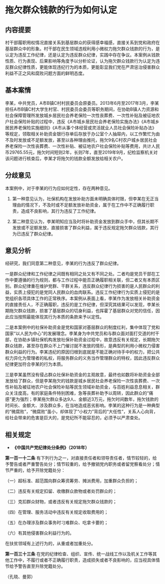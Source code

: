 # 拖欠群众钱款的行为如何认定

## 内容提要

村干部履职用权情况直接关系到基层群众的获得感幸福感，直接关系到党和政府在基层群众中的形象。村干部在民生领域违规利用小微权力拖欠群众钱款的行为，是认定为违反工作纪律，还是认定为违反群众纪律，实践中存在争议。本案例从钱款性质、行为表现、后果影响等角度予以分析论证，认为拖欠群众钱款行为认定为违反群众纪律性质，更能体现违纪行为的本质，更能彰显我们党在严肃惩治侵害群众利益不正之风和腐败问题方面的鲜明态度。

## 基本案情

李某，中共党员，A市B镇C村村民委员会原委员。2013年6月至2017年3月，李某担任A市B镇C村大学生村官、村民委员会委员等职务期间，在协助B镇人力资源和社会保障管理所发放城乡居民社会养老保险一次性丧葬费、一次性补贴及被征地农户社会保险补贴的过程中，违反《A市城乡居民社会养老保险实施办法》《A市城乡居民养老保险实施细则》《A市从事个体经营或灵活就业人员社会保险补贴办法》等规定，领取相关补助资金银行存单后存放于办公室个人抽屉内，以工作繁忙为由不及时发放或不足额发放，甚至以各种理由推托，拖欠9名C村农户城乡居民社会养老保险一次性丧葬费、一次性补贴、被征地农户社会保险补贴等费用，共计人民币29765.55元，拖欠时间短则2年，长则7年，直至2019年9月，纪检监察机关对该问题进行核查后，李某才将拖欠的钱款全额发放给相关农户。

## 分歧意见

本案例中，对于李某的行为应如何定性，存在两种意见。

1. 第一种意见认为，社保机构在发放补助方面未明确具体时限，但李某在无正当理由的情况下，不及时或不足额发放补助资金，属于在工作中不正确履行职责，造成不良影响，其行为违反了工作纪律。

2. 第二种意见认为，李某明知应当及时将补助资金发放到群众手中，但其长期不发放或不足额发放，直接损害了群众利益，属于违反规定拖欠群众钱款，其行为已违反了群众纪律。

## 意见分析

经研究，我们同意第二种意见，李某的行为违反了群众纪律。

一是群众纪律和工作纪律之间既有相同之处又有不同之处。二者均是党员干部在工作中要遵循的行为规则，都与工作过程中能否正确履职相关联，但二者又有本质区别。群众纪律重在维护党群、干群关系，违反群众纪律行为损害的是人民群众的利益，实质上侵犯的是党同人民群众的血肉联系。违反工作纪律行为实质上侵犯的是党组织各项具体工作的正常秩序。本案例从表面上看，李某作为发放相关补助资金的直接责任人，不正确履职，违反的是工作纪律，但深究其结果可以发现，李某长期拖欠群众钱款，损害了基层群众的切身利益，也挥霍了基层群众对党的信任，因此应当按照最能体现其行为本质的条款来予以定性。

二是本案例中的社保补助资金是党和国家对基层群众的制度红利，集中体现了党和国家“以人民为中心”的发展理念。李某身为中共党员和与群众面对面打交道的村干部，在协助乡镇社保机构发放社保补助资金过程中，故意违反有关规定，长期拖欠群众钱款，甚至存在群众不上门催讨就不发放的情形，是典型的利用小微权力侵害群众利益的行为。李某违纪的原因归根到底就是不能正确对待手中的权力，把公共权力异化为管理者的私权，将服务群众的义务当作管理群众的特权，因此违反群众纪律更加符合李某的行为本质。

三是李某虽然没有侵占群众社保补助资金的主观故意，最终也如数将补助资金全部发放给了群众，但是李某拖欠的钱款是城乡居民社会养老保险一次性丧葬费、一次性补贴及被征地农户社会保险补贴等民生领域补助资金，与百姓利益息息相关，群众关注度高，有的家庭条件特别困难，急等丧葬补助予以周转，因此群众的“痛感”更为强烈；李某拖欠群众多达9人、金额近3万元，拖欠时间数年，拖欠钱款的时间长、金额大、涉及群众多，在当地造成恶劣影响。李某的这种行为是一种典型的“微腐败”，“微腐败”虽小，却体现了“小权力”背后的“大任性”，关系人心向背，给社会带来的危害是巨大的，是党纪所不能容忍的，必须予以严肃查处。

## 相关规定

* **《中国共产党纪律处分条例》（2018年）**

**第一百一十二条** 有下列行为之一，对直接责任者和领导责任者，情节较轻的，给予警告或者严重警告处分；情节较重的，给予撤销党内职务或者留党察看处分；情节严重的，给予开除党籍处分：

（一）超标准、超范围向群众筹资筹劳、摊派费用，加重群众负担的；

（二）违反有关规定扣留、收缴群众款物或者处罚群众的；

（三）克扣群众财物，或者违反有关规定拖欠群众钱款的；

（四）在管理、服务活动中违反有关规定收取费用的；

（五）在办理涉及群众事务时刁难群众、吃拿卡要的；

（六）有其他侵害群众利益行为的。

在扶贫领域有上述行为的，从重或者加重处分。

**第一百三十三条** 在党的纪律检查、组织、宣传、统一战线工作以及机关工作等其他工作中，不履行或者不正确履行职责，造成损失或者不良影响的，应当视具体情节给予警告直至升除党籍处分。

（孔晓、曼郭）